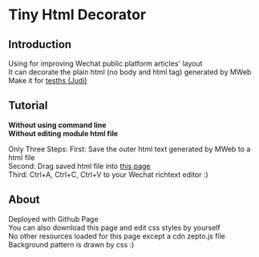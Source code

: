 # Tiny Html Decorator

## Introduction
Using for improving Wechat public platform articles' layout   
It can decorate the plain html (no body and html tag) generated by MWeb  
Make it for [tesths (Judi)](https://github.com/tesths)  

## Tutorial
**Without using command line**  
**Without editing module html file**  

Only Three Steps: 
First: Save the outer html text generated by MWeb to a html file  
Second: Drag saved html file into [this page](https://nondanee.github.io/tiny-html-decorator/)  
Third: Ctrl+A, Ctrl+C, Ctrl+V to your Wechat richtext editor :)  

## About
Deployed with Github Page  
You can also download this page and edit css styles by yourself  
No other resources loaded for this page except a cdn zepto.js file  
Background pattern is drawn by css :)  